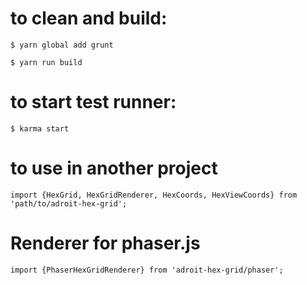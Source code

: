# to clean and build:

    $ yarn global add grunt

    $ yarn run build

# to start test runner:

`$ karma start`

# to use in another project

`import {HexGrid, HexGridRenderer, HexCoords, HexViewCoords} from 'path/to/adroit-hex-grid';`

# Renderer for phaser.js

`import {PhaserHexGridRenderer} from 'adroit-hex-grid/phaser';`

